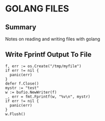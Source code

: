 # GOLANG FILES

## Summary
Notes on reading and writing files with golang

## Write Fprintf Output To File
```golang
f, err := os.Create("/tmp/myfile")
if err != nil {
  panic(err)
}
defer f.Close()
mystr := "test"
w := bufio.NewWriter(f)
_, err = fmt.Fprintf(w, "%v\n", mystr)
if err != nil {
  panic(err)
}
w.Flush()
```
